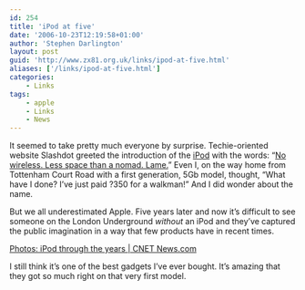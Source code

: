 ```yaml
---
id: 254
title: 'iPod at five'
date: '2006-10-23T12:19:58+01:00'
author: 'Stephen Darlington'
layout: post
guid: 'http://www.zx81.org.uk/links/ipod-at-five.html'
aliases: ['/links/ipod-at-five.html']
categories:
    - Links
tags:
    - apple
    - Links
    - News
---
```


It seemed to take pretty much everyone by surprise. Techie-oriented website Slashdot greeted the introduction of the [iPod](http://www.apple.com/uk/ipod/ "Apple iPod") with the words: “[No wireless. Less space than a nomad. Lame.](http://apple.slashdot.org/article.pl?sid=01/10/23/1816257&tid=107 "Slashdot's take on the iPod")” Even I, on the way home from Tottenham Court Road with a first generation, 5Gb model, thought, “What have I done? I’ve just paid ?350 for a walkman!” And I did wonder about the name.

But we all underestimated Apple. Five years later and now it’s difficult to see someone on the London Underground *without* an iPod and they’ve captured the public imagination in a way that few products have in recent times.[](http://news.com.com/2300-1041_3-6127599-1.html?part=rss&tag=6127599&subj=news)

[Photos: iPod through the years | CNET News.com](http://news.com.com/2300-1041_3-6127599-1.html?part=rss&tag=6127599&subj=news)

I still think it’s one of the best gadgets I’ve ever bought. It’s amazing that they got so much right on that very first model.